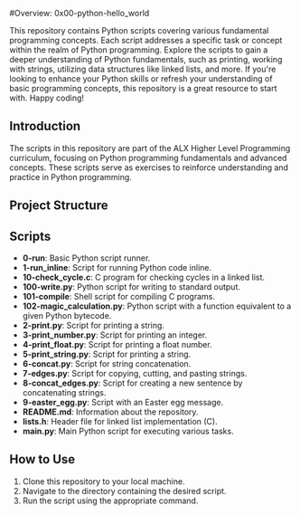 #Overview: 0x00-python-hello_world

This repository contains Python scripts covering various fundamental programming concepts. Each script addresses a specific task or concept within the realm of Python programming. Explore the scripts to gain a deeper understanding of Python fundamentals, such as printing, working with strings, utilizing data structures like linked lists, and more. If you're looking to enhance your Python skills or refresh your understanding of basic programming concepts, this repository is a great resource to start with. Happy coding!

## Introduction

The scripts in this repository are part of the ALX Higher Level Programming curriculum, focusing on Python programming fundamentals and advanced concepts. These scripts serve as exercises to reinforce understanding and practice in Python programming.

## Project Structure

## Scripts

- **0-run**: Basic Python script runner.
- **1-run_inline**: Script for running Python code inline.
- **10-check_cycle.c**: C program for checking cycles in a linked list.
- **100-write.py**: Python script for writing to standard output.
- **101-compile**: Shell script for compiling C programs.
- **102-magic_calculation.py**: Python script with a function equivalent to a given Python bytecode.
- **2-print.py**: Script for printing a string.
- **3-print_number.py**: Script for printing an integer.
- **4-print_float.py**: Script for printing a float number.
- **5-print_string.py**: Script for printing a string.
- **6-concat.py**: Script for string concatenation.
- **7-edges.py**: Script for copying, cutting, and pasting strings.
- **8-concat_edges.py**: Script for creating a new sentence by concatenating strings.
- **9-easter_egg.py**: Script with an Easter egg message.
- **README.md**: Information about the repository.
- **lists.h**: Header file for linked list implementation (C).
- **main.py**: Main Python script for executing various tasks.

## How to Use

1. Clone this repository to your local machine.
2. Navigate to the directory containing the desired script.
3. Run the script using the appropriate command.

